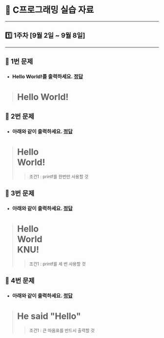 # 📝 C프로그래밍 실습 자료
<hr/>

## 1️⃣ 1주차 [9월 2일 ~ 9월 8일]
<hr/>

## 📖 1번 문제
- ### Hello World!를 출력하세요. [정답](./practice_1.c)
># Hello World!

## 📖 2번 문제
- ### 아래와 같이 출력하세요. [정답](./practice_2.c)
># Hello<br>World!
>>조건1 : printf를 한번만 사용할 것

## 📖 3번 문제
- ### 아래와 같이 출력하세요. [정답](./practice_3.c)
># Hello<br>World<br>KNU!
>>조건1 : printf를 세 번 사용할 것

## 📖 4번 문제
- ### 아래와 같이 출력하세요. [정답](./practice_4.c)
># He said "Hello"
>>조건1 : 큰 따옴표를 반드시 출력할 것